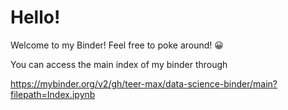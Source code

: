 # Hello!

Welcome to my Binder! Feel free to poke around! 😀 

You can access the main index of my binder through

https://mybinder.org/v2/gh/teer-max/data-science-binder/main?filepath=Index.ipynb